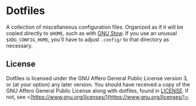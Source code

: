 # Dotfiles

A collection of miscellaneous configuration files. Organized as if it will be copied directly to `$HOME`, such as with [GNU Stow](https://www.gnu.org/software/stow/). If you use an unusual `$XDG_CONFIG_HOME`, you'll have to adjust `.config/` to that directory as necessary.

## License

Dotfiles is licensed under the GNU Affero General Public License version 3, or (at your option) any later version. You should have received a copy of the GNU Affero General Public License along with dotfiles, found in [LICENSE](./LICENSE). If not, see <[https://www.gnu.org/licenses/](https://www.gnu.org/licenses/)>.
